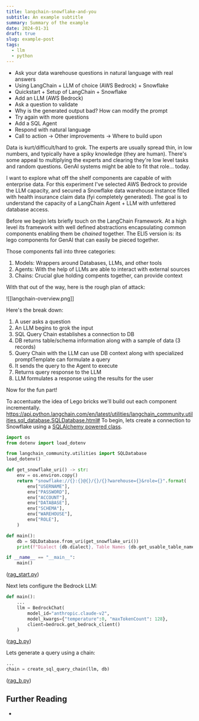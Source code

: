 ```yaml
---
title: langchain-snowflake-and-you
subtitle: An example subtitle
summary: Summary of the example
date: 2024-01-31
draft: true
slug: example-post
tags:
  - llm
  - python
---
```

- Ask your data warehouse questions in natural language with real answers
- Using LangChain + LLM of choice (AWS Bedrock) + Snowflake
- Quickstart + Setup of LangChain + Snowflake
- Add an LLM (AWS Bedrock)
- Ask a question to validate
- Why is the generated output bad? How can modify the prompt
- Try again with more questions
- Add a SQL Agent
- Respond with natural language
- Call to action -> Other improvements -> Where to build upon

Data is kurt/difficult/hard to grok. The experts are usually spread thin, in low numbers, and typically have a spiky knowledge (they are human). There's some appeal to multiplying the experts and clearing they're low level tasks and random questions. GenAI systems might be able to fit that role... today.

I want to explore what off the shelf components are capable of with enterprise data. For this experiment I've selected AWS Bedrock to provide the LLM capacity, and secured a Snowflake data warehouse instance filled with health insurance claim data (fyi completely generated). The goal is to understand the capacity of a LangChain Agent + LLM with unfettered database access.

Before we begin lets briefly touch on the LangChain Framework. At a high level its framework with well defined abstractions encapsulating common components enabling them be *chained* together. The ELI5 version is: its lego components for GenAI that can easily be pieced together.

Those components fall into three categories:
1. Models: Wrappers around Databases, LLMs, and other tools
2. Agents: With the help of LLMs are able to interact with external sources
3. Chains: Crucial glue holding compents together, can provide context

With that out of the way, here is the rough plan of attack:

![[langchain-overview.png]]

Here's the break down:
1. A user asks a question
2. An LLM begins to grok the input
3. SQL Query Chain establishes a connection to DB
4. DB returns table/schema information along with a sample of data (3 records)
5. Query Chain with the LLM can use DB context along with specialized promptTemplate can formulate a query
6. It sends the query to the Agent to execute
7. Returns query response to the LLM
8. LLM formulates a response using the results for the user

Now for the fun part!

To accentuate the idea of Lego bricks we'll build out each component incrementally.
https://api.python.langchain.com/en/latest/utilities/langchain_community.utilities.sql_database.SQLDatabase.html#
To begin, lets create a connection to Snowflake using a [SQLAlchemy powered class](https://api.python.langchain.com/en/latest/utilities/langchain_community.utilities.sql_database.SQLDatabase.html#).
```python
import os
from dotenv import load_dotenv

from langchain_community.utilities import SQLDatabase
load_dotenv()

def get_snowflake_uri() -> str:
    env = os.environ.copy()
    return "snowflake://{}:{}@{}/{}/{}?warehouse={}&role={}".format(
        env["USERNAME"],
        env["PASSWORD"],
        env["ACCOUNT"],
        env["DATABASE"],
        env["SCHEMA"],
        env["WAREHOUSE"],
        env["ROLE"],
    )

def main():
    db = SQLDatabase.from_uri(get_snowflake_uri())
    print(f"Dialect {db.dialect}, Table Names {db.get_usable_table_names()}, Table Info: {db.get_table_info()}")

if __name__ == "__main__":
    main()
```
([rag_start.py]())

Next lets configure the Bedrock LLM:
```python
def main():
	...
	llm = BedrockChat(
        model_id="anthropic.claude-v2",
        model_kwargs={"temperature":0, "maxTokenCount": 128},
        client=bedrock.get_bedrock_client()
    )
```
([rag_b.py]())

Lets generate a query using a chain:
```python
...
chain = create_sql_query_chain(llm, db)
```
([rag_b.py]())


## Further Reading
- 